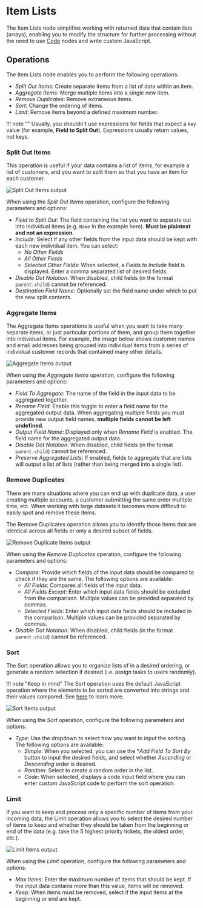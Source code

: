 # Item Lists

The Item Lists node simplifies working with returned data that contain lists (arrays), enabling you to modify the structure for further processing without the need to use [Code](/integrations/builtin/core-nodes/n8n-nodes-base.code/) nodes and write custom JavaScript.

## Operations

The Item Lists node enables you to perform the following operations:

* *Split Out Items*: Create separate items from a list of data within an item.
* *Aggregate Items*: Merge multiple items into a single new item.
* *Remove Duplicates*: Remove extraneous items.
* *Sort*: Change the ordering of items.
* *Limit*: Remove items beyond a defined maximum number.

!!! note ""
    Usually, you shouldn't use expressions for fields that expect a `key` value (for example, **Field to Split Out**). Expressions usually return values, not keys.


### Split Out Items

This operation is useful if your data contains a list of items, for example a list of customers, and you want to split them so that you have an item for each customer.

![Split Out Items output](/_images/integrations/builtin/core-nodes/itemlists/split_out.png)

When using the *Split Out Items* operation, configure the following parameters and options:

* *Field to Split Out*: The field containing the list you want to separate out into individual items (e.g. `Name` in the example here). **Must be plaintext and not an expression.**
* *Include*: Select if any other fields from the input data should be kept with each new individual item. You can select:
    * *No Other Fields*
    * *All Other Fields*
    * *Selected Other Fields*: When selected, a *Fields to Include* field is displayed. Enter a comma separated list of desired fields.
* *Disable Dot Notation*: When disabled, child fields (in the format `parent.child`) cannot be referenced.
* *Destination Field Name*: Optionally set the field name under which to put the new split contents.

### Aggregate Items

The Aggregate Items operations is useful when you want to take many separate items, or just particular portions of them, and group them together into individual items. For example, the image below shows customer names and email addresses being grouped into individual items from a series of individual customer records that contained many other details.

![Aggregate Items output](/_images/integrations/builtin/core-nodes/itemlists/aggregate.png)

When using the *Aggregate Items* operation, configure the following parameters and options:

* *Field To Aggregate*: The name of the field in the input data to be aggregated together.
* *Rename Field*: Enable this toggle to enter a field name for the aggregated output data. When aggregating multiple fields you must provide new output field names, **multiple fields cannot be left undefined**.
* *Output Field Name*: Displayed only when *Rename Field* is enabled. The field name for the aggregated output data.
* *Disable Dot Notation*: When disabled, child fields (in the format `parent.child`) cannot be referenced.
* *Preserve Aggregated Lists*: If enabled, fields to aggregate that are lists will output a list of lists (rather than being merged into a single list).

### Remove Duplicates

There are many situations where you can end up with duplicate data, a user creating multiple accounts, a customer submitting the same order multiple time, etc. When working with large datasets it becomes more difficult to easily spot and remove these items. 

The Remove Duplicates operation allows you to identify those items that are identical across all fields or only a desired subset of fields.

![Remove Duplicate Items output](/_images/integrations/builtin/core-nodes/itemlists/duplicates.png)

When using the *Remove Duplicates* operation, configure the following parameters and options:

* *Compare*: Provide which fields of the input data should be compared to check if they are the same. The following options are available:
  * *All Fields*: Compares all fields of the input data.
  * *All Fields Except*: Enter which input data fields should be excluded from the comparison. Multiple values can be provided separated by commas.
  * *Selected Fields*: Enter which input data fields should be included in the comparison. Multiple values can be provided separated by commas.
* *Disable Dot Notation*: When disabled, child fields (in the format `parent.child`) cannot be referenced.

### Sort

The Sort operation allows you to organize lists of in a desired ordering, or generate a random selection if desired (i.e. assign tasks to users randomly).

!!! note "Keep in mind"
    The Sort operation uses the default JavaScript operation where the elements to be sorted are converted into strings and their values compared. See [here](https://developer.mozilla.org/en-US/docs/Web/JavaScript/Reference/Global_Objects/Array/sort) to learn more.


![Sort Items output](/_images/integrations/builtin/core-nodes/itemlists/sort.png)

When using the *Sort* operation, configure the following parameters and options:

* *Type*: Use the dropdown to select how you want to input the sorting. The following options are available:
  * *Simple*: When you selected, you can use the **Add Field To Sort By* button to input the desired fields, and select whether *Ascending* or *Descending* order is desired.
  * *Random*: Select to create a random order in the list.
  * *Code*: When selected, displays a code input field where you can enter custom JavaScript code to perform the sort operation.

### Limit

If you want to keep and process only a specific number of items from your incoming data, the Limit operation allows you to select the desired number of items to keep and whether they should be taken from the beginning or end of the data (e.g. take the 5 highest priority tickets, the oldest order, etc.).

![Limit Items output](/_images/integrations/builtin/core-nodes/itemlists/limit.png)

When using the *Limit* operation, configure the following parameters and options:

* *Max Items*: Enter the maximum number of items that should be kept. If the input data contains more than this value, items will be removed.
* *Keep*: When items must be removed, select if the input items at the beginning or end are kept.
